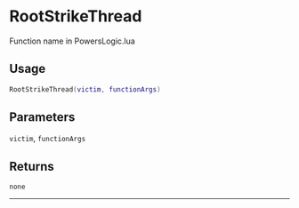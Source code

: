 # RootStrikeThread
Function name in PowersLogic.lua
## Usage
```lua
RootStrikeThread(victim, functionArgs)
```
## Parameters
`victim`, `functionArgs`
## Returns
`none`

---